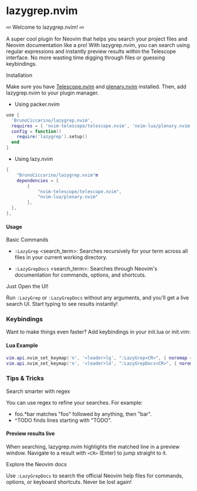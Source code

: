 # lazygrep.nvim

💤 Welcome to lazygrep.nvim! 💤

<vide src="./img/lazygrep.mp4">

A super cool plugin for Neovim that helps you search your project files and Neovim documentation like a pro! With lazygrep.nvim, you can search using regular expressions and instantly preview results within the Telescope interface. No more wasting time digging through files or guessing keybindings.

Installation

Make sure you have [Telescope.nvim](https://github.com/nvim-telescope/telescope.nvim) and [plenary.nvim](https://github.com/nvim-lua/plenary.nvim) installed. Then, add lazygrep.nvim to your plugin manager.

- Using packer.nvim

```lua
use {
  'BrunoCiccarino/lazygrep.nvim',
  requires = { 'nvim-telescope/telescope.nvim', 'nvim-lua/plenary.nvim' },
  config = function()
    require('lazygrep').setup()
  end
}
```
- Using lazy.nvim

```lua
{
    "BrunoCiccarino/lazygrep.nvim"m
    dependencies = {
        { 
            "nvim-telescope/telescope.nvim",
            "nvim-lua/plenary.nvim"  
        },
  },
},
```

#### Usage

Basic Commands

- `:LazyGrep` <search_term>: Searches recursively for your term across all files in your current working directory.

- `:LazyGrepDocs` <search_term>: Searches through Neovim's documentation for commands, options, and shortcuts.

Just Open the UI!

Run `:LazyGrep` or `:LazyGrepDocs` without any arguments, and you’ll get a live search UI. Start typing to see results instantly!

### Keybindings

Want to make things even faster? Add keybindings in your init.lua or init.vim:

#### **Lua Example**

```lua
vim.api.nvim_set_keymap('n', '<leader>lg', ":LazyGrep<CR>", { noremap = true, silent = true })
vim.api.nvim_set_keymap('n', '<leader>ld', ":LazyGrepDocs<CR>", { noremap = true, silent = true })
```

### Tips & Tricks

Search smarter with regex

You can use regex to refine your searches. For example:

- foo.*bar matches "foo" followed by anything, then "bar".
- ^TODO finds lines starting with "TODO".

#### Preview results live

When searching, lazygrep.nvim highlights the matched line in a preview window. Navigate to a result with `<CR>` (Enter) to jump straight to it.

Explore the Neovim docs

Use `:LazyGrepDocs` to search the official Neovim help files for commands, options, or keyboard shortcuts. Never be lost again!

